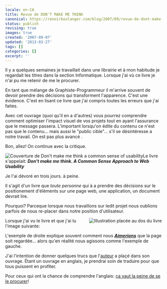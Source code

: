 ```yaml
---
locale: en-CA
title: Revue de DON'T MAKE ME THINK
canonical: https://renoirboulanger.com/blog/2007/09/revue-de-dont-make-me-think/
status: publish
revising: true
images: true
created: '2007-09-07'
updated: '2013-03-27'
tags: []
categories: []
excerpt: ''
---
```


Il y a quelques semaines je travaillait dans une librairie et à mon habitude je regardait les titres dans la section Informatique. Lorsque j'ai vù ce livre je n'ai pu me retenir de me le procurer.

En tant que mélange de Graphiste-Programmeur il m'arrive souvent de devoir prendre des décisions qui transforment l'apparence. C'est une évidence. C'est en lisant ce livre que j'ai compris toutes les erreurs que j'ai faites.

Avec cet ouvrage (quoi qu'il en a d'autres) vous pourrez comprendre comment optimiser l'impact visuel de vos projets tout en ayant l'assurance que le message passera. L'important lorsqu'on édite du contenu ce n'est pas que le contenu... mais aussi le "public cible"... s'il se désintéresse a notre travail. On est pas plus avancé .

Bon, allez! On continue avec la critique.

<!--more-->

<div style="float:left"><img src="https://renoirb.github.io/site-assets/assets/content/blog/2007/09/dmmt_cover.jpg" title="Couverture de Don't make me think a common sense of usability" alt="Couverture de Don't make me think a common sense of usability" border="0" style="border:0;" /></div>

Le livre s'appelait: <strong><em>Don't make me think. A Common Sense Approach to Web Usability</em></strong>

Je l'ai dévoré en trois jours. à peine.

Il s'agit d'un livre que<em> toute personne</em> qui à a prendre des décisions sur le positionement d'éléments sur une page web, une application, un document devrait lire.

Pourquoi? Parceque lorsque nous travaillons sur ledit projet nous oublions parfois de nous re-placer dans notre position d'utilisateur.

<img src="https://renoirb.github.io/site-assets/assets/content/blog/2007/09/dmmt_back_ex.gif" title="Illustration placée au dos du livre" alt="Illustration placée au dos du livre" align="right" border="0" />Lorsque j'ai vu le livre et que j'ai lu l'image suivante:

L'exemple de droite explique souvent comment nous <u><strong><em>Aimerions</em></strong></u> que la page soit regardée... alors qu'en réalité nous agissons comme l'exemple de gauche.

J'ai l'intention de donner quelques trucs que l'<a href="http://www.sensible.com/about.html" title="Steve Krug" target="_blank">auteur</a> a plaçé dans son ouvrage.  Étant un ouvrage en anglais, je prendrai soin de traduire pour que tous puissent en profiter.

Pour ceux qui ont la chance de comprendre l'anglais: <a href="http://www.amazon.com/Dont-Make-Me-Think-Usability/dp/0321344758/ref=pd_bbs_1/103-4661001-9188617?ie=UTF8&amp;s=books&amp;qid=1189695817&amp;sr=8-1" title="Se procurer le livre via Amazon." target="_blank">ça vaut la peine de se le procurer</a>!

